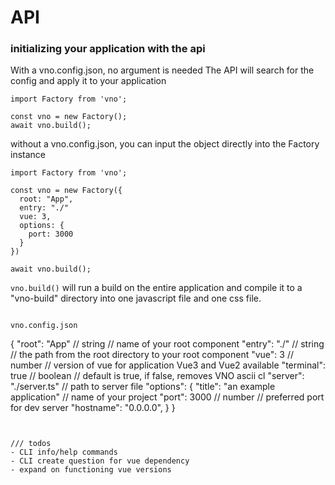 # API

### initializing your application with the api

With a vno.config.json, no argument is needed
The API will search for the config and apply it to your application

```
import Factory from 'vno';

const vno = new Factory();
await vno.build();
```

without a vno.config.json, you can input the object directly into the Factory instance

```
import Factory from 'vno';

const vno = new Factory({
  root: "App",
  entry: "./"
  vue: 3,
  options: {
    port: 3000
  }
})

await vno.build();
```

`vno.build()` will run a build on the entire application and compile it to a "vno-build" directory into one javascript file and one css file.

```

vno.config.json

```
{
  "root": "App" // string // name of your root component
  "entry": "./" // string // the path from the root directory to your root component
  "vue": 3 // number // version of vue for application Vue3 and Vue2 available
  "terminal": true // boolean // default is true, if false, removes VNO ascii cl
  "server": "./server.ts" // path to server file
  "options": {
    "title": "an example application" // name of your project
    "port": 3000 // number // preferred port for dev server
    "hostname": "0.0.0.0",
  }
}
```


/// todos
- CLI info/help commands
- CLI create question for vue dependency
- expand on functioning vue versions

